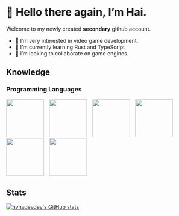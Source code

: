 # 👋 Hello there again, I’m Hai.
Welcome to my newly created __secondary__ github account.
- 👀 I’m very interested in video game development.
- 🌱 I’m currently learning Rust and TypeScript
- 💞️ I’m looking to collaborate on game engines.

## Knowledge
### Programming Languages

<div style="display: inline-block;">
<img src="https://upload.wikimedia.org/wikipedia/commons/1/18/C_Programming_Language.svg" width="100" height="100" style="display: inline;margin-right: 10px;" />
<img src="https://www.rust-lang.org/logos/rust-logo-256x256.png" width="100" height="100" style="display: inline;margin-right: 10px;" />
<img src="https://upload.wikimedia.org/wikipedia/commons/4/4c/Typescript_logo_2020.svg" width="100" height="100" style="display: inline;margin-right: 10px;" />
<img src="https://www.scala-lang.org/resources/img/frontpage/scala-spiral.png" width="100" height="100" style="display: inline;margin-right: 10px;" />
<img src="https://upload.wikimedia.org/wikipedia/commons/c/c3/Python-logo-notext.svg" width="100" height="100" style="display: inline;margin-right: 10px;" />
<img src="https://upload.wikimedia.org/wikipedia/commons/7/73/Ruby_logo.svg" width="100" height="100" style="display: inline;margin-right: 10px;" />
  
</div>

## Stats

[![hvhvdevdev's GitHub stats](https://github-readme-stats.vercel.app/api?username=hvhvdevdev&show_icons=true&theme=dracula&hide=contribs)]()

<!---
hvhvdevdev/hvhvdevdev is a ✨ special ✨ repository because its `README.md` (this file) appears on your GitHub profile.
You can click the Preview link to take a look at your changes.
--->
